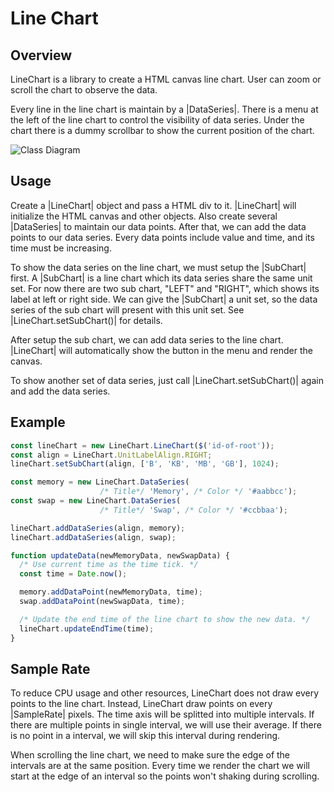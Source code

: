 # Line Chart

## Overview

LineChart is a library to create a HTML canvas line chart. User can zoom or
scroll the chart to observe the data.

Every line in the line chart is maintain by a |DataSeries|. There is a menu at
the left of the line chart to control the visibility of data series. Under the
chart there is a dummy scrollbar to show the current position of the chart.

![Class Diagram](https://yuml.me/d27549a5)


## Usage

Create a |LineChart| object and pass a HTML div to it. |LineChart| will
initialize the HTML canvas and other objects. Also create several |DataSeries|
to maintain our data points. After that, we can add the data points to our data
series. Every data points include value and time, and its time must be increasing.

To show the data series on the line chart, we must setup the |SubChart| first.
A |SubChart| is a line chart which its data series share the same unit set. For
now there are two sub chart, "LEFT" and "RIGHT", which shows its label at left
or right side. We can give the |SubChart| a unit set, so the data series of the
sub chart will present with this unit set. See |LineChart.setSubChart()| for
details.

After setup the sub chart, we can add data series to the line chart.
|LineChart| will automatically show the button in the menu and render the
canvas.

To show another set of data series, just call |LineChart.setSubChart()| again
and add the data series.


## Example

``` js
const lineChart = new LineChart.LineChart($('id-of-root'));
const align = LineChart.UnitLabelAlign.RIGHT;
lineChart.setSubChart(align, ['B', 'KB', 'MB', 'GB'], 1024);

const memory = new LineChart.DataSeries(
                    /* Title*/ 'Memory', /* Color */ '#aabbcc');
const swap = new LineChart.DataSeries(
                    /* Title*/ 'Swap', /* Color */ '#ccbbaa');

lineChart.addDataSeries(align, memory);
lineChart.addDataSeries(align, swap);

function updateData(newMemoryData, newSwapData) {
  /* Use current time as the time tick. */
  const time = Date.now();

  memory.addDataPoint(newMemoryData, time);
  swap.addDataPoint(newSwapData, time);

  /* Update the end time of the line chart to show the new data. */
  lineChart.updateEndTime(time);
}
```


## Sample Rate

To reduce CPU usage and other resources, LineChart does not draw every points
to the line chart. Instead, LineChart draw points on every |SampleRate| pixels.
The time axis will be splitted into multiple intervals. If there are multiple
points in single interval, we will use their average. If there is no point in a
interval, we will skip this interval during rendering.

When scrolling the line chart, we need to make sure the edge of the intervals
are at the same position. Every time we render the chart we will start at the
edge of an interval so the points won't shaking during scrolling.
